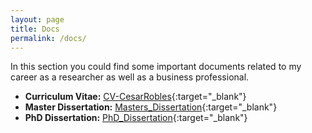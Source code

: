```yaml
---
layout: page
title: Docs
permalink: /docs/
---
```

In this section you could find some important documents related to my career as a researcher as well as a business professional.

* **Curriculum Vitae:** [CV-CesarRobles](/documents/CV/Cesar_Robles_CV.pdf){:target="_blank"}
* **Master Dissertation:** [Masters_Dissertation](/documents/Dissertations/Masters_Thesis.pdf){:target="_blank"}
* **PhD Dissertation:** [PhD_Dissertation](/documents/Dissertations/Doctorate_Thesis.pdf){:target="_blank"}
